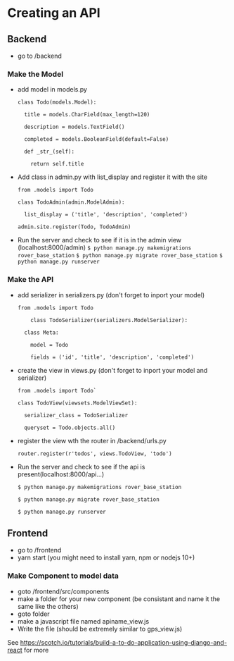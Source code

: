 # Creating an API

## Backend
* go to /backend

### Make the Model
* add model in models.py

      class Todo(models.Model):

        title = models.CharField(max_length=120)

        description = models.TextField()

        completed = models.BooleanField(default=False)

        def _str_(self):

          return self.title

* Add class in admin.py with list_display and register it with the site

      from .models import Todo

      class TodoAdmin(admin.ModelAdmin):

        list_display = ('title', 'description', 'completed')

      admin.site.register(Todo, TodoAdmin)

* Run the server and check to see if it is in the admin view (localhost:8000/admin)
      `$ python manage.py makemigrations rover_base_station`
      `$ python manage.py migrate rover_base_station`
      `$ python manage.py runserver`

### Make the API
* add serializer in serializers.py (don't forget to inport your model)
    
      from .models import Todo

          class TodoSerializer(serializers.ModelSerializer):

        class Meta:

          model = Todo

          fields = ('id', 'title', 'description', 'completed')

* create the view in views.py (don't forget to inport your model and serializer)
    
      from .models import Todo`

      class TodoView(viewsets.ModelViewSet):

        serializer_class = TodoSerializer

        queryset = Todo.objects.all()

* register the view wth the router in /backend/urls.py

    `router.register(r'todos', views.TodoView, 'todo')`

* Run the server and check to see if the api is present(localhost:8000/api...)

    `$ python manage.py makemigrations rover_base_station`
    
    `$ python manage.py migrate rover_base_station`
    
    `$ python manage.py runserver`

## Frontend
* go to /frontend
* yarn start (you might need to install yarn, npm or nodejs 10+)

### Make Component to model data
* goto /frontend/src/components
* make a folder for your new component (be consistant and name it the same like the others)
* goto folder
* make a javascript file named apiname_view.js
* Write the file (should be extremely similar to gps_view.js)

See https://scotch.io/tutorials/build-a-to-do-application-using-django-and-react for more
